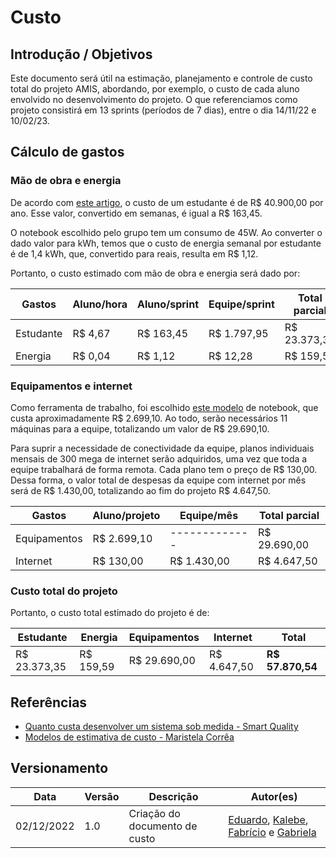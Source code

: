 # Custo

## Introdução / Objetivos

Este documento será útil na estimação, planejamento e controle de custo total do projeto AMIS, abordando, por exemplo, o custo de cada aluno envolvido no desenvolvimento do projeto.
O que referenciamos como projeto consistirá em 13 sprints (períodos de 7 dias), entre o dia 14/11/22 e 10/02/23.

## Cálculo de gastos

### Mão de obra e energia

De acordo com [este artigo](https://jornal.unesp.br/2022/06/08/cobranca-de-mensalidade-nao-e-a-solucao-para-o-financiamento-da-universidade-publica), o custo de um estudante é de R$ 40.900,00 por ano. Esse valor, convertido em semanas, é igual a R$ 163,45.

O notebook escolhido pelo grupo tem um consumo de 45W. Ao converter o dado valor para kWh, temos que o custo de energia semanal por estudante é de 1,4 kWh, que, convertido para reais, resulta em R$ 1,12.

Portanto, o custo estimado com mão de obra e energia será dado por:

| Gastos | Aluno/hora | Aluno/sprint | Equipe/sprint | Total parcial |
|--------|------------|--------------|---------------|---------------|
| Estudante | R$ 4,67 |  R$ 163,45   | R$ 1.797,95  | R$ 23.373,35 |
| Energia | R$ 0,04 | R$ 1,12 | R$ 12,28 | R$ 159,59 |


### Equipamentos e internet

Como ferramenta de trabalho, foi escolhido [este modelo](https://www.kabum.com.br/produto/308614/notebook-acer-aspire-5-a514-54-52ty-intel-core-i5-11a-geracao-8gb-256gb-ssd-14-full-hd-windows-11-home) de notebook, que custa aproximadamente R$ 2.699,10. Ao todo, serão necessários 11 máquinas para a equipe, totalizando um valor de R$ 29.690,10.

Para suprir a necessidade de conectividade da equipe, planos individuais mensais de 300 mega de internet serão adquiridos, uma vez que toda a equipe trabalhará de forma remota. Cada plano tem o preço de R$ 130,00. Dessa forma, o valor total de despesas da equipe com internet por mês será de R$ 1.430,00, totalizando ao fim do projeto R$ 4.647,50.

| Gastos | Aluno/projeto | Equipe/mês | Total parcial |
|--------|---------------|------------|---------------|
| Equipamentos | R$ 2.699,10 |-------------| R$ 29.690,00 |
| Internet | R$ 130,00 | R$ 1.430,00 | R$ 4.647,50 |

### Custo total do projeto

Portanto, o custo total estimado do projeto é de:

| Estudante | Energia | Equipamentos | Internet | Total |
|--------|---------------|------------|---------------|---------------|
| R$ 23.373,35 | R$ 159,59 | R$ 29.690,00 | R$ 4.647,50 |  <b>R$ 57.870,54</b> |

## Referências

- [Quanto custa desenvolver um sistema sob medida - Smart Quality](https://smartqualityglobal.com/blog/quanto-custa-desenvolver-um-sistema-sob-medida)
- [Modelos de estimativa de custo - Maristela Corrêa](https://repositorio.ufsc.br/xmlui/bitstream/handle/123456789/82351/184841.pdf)

## Versionamento

| Data | Versão | Descrição | Autor(es) |
|------|--------|-----------|-----------|
|   02/12/2022  |  1.0  | Criação do documento de custo | [Eduardo](https://github.com/fxred), [Kalebe](https://github.com/KalebeLopes), [Fabrício](https://github.com/FabricioDeQueiroz) e [Gabriela](https://github.com/gabrielapivetta) |